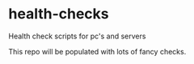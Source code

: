 # health-checks
Health check scripts for pc's and servers

This repo will be populated with lots of fancy checks.
